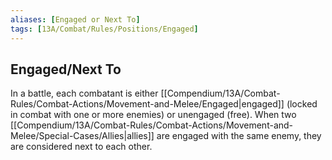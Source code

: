 ```yaml
---
aliases: [Engaged or Next To]
tags: [13A/Combat/Rules/Positions/Engaged]
---
```


## Engaged/Next To

In a battle, each combatant is either [[Compendium/13A/Combat-Rules/Combat-Actions/Movement-and-Melee/Engaged|engaged]] (locked in combat with one or more enemies) or unengaged (free). When two [[Compendium/13A/Combat-Rules/Combat-Actions/Movement-and-Melee/Special-Cases/Allies|allies]] are engaged with the same enemy, they are considered next to each other.